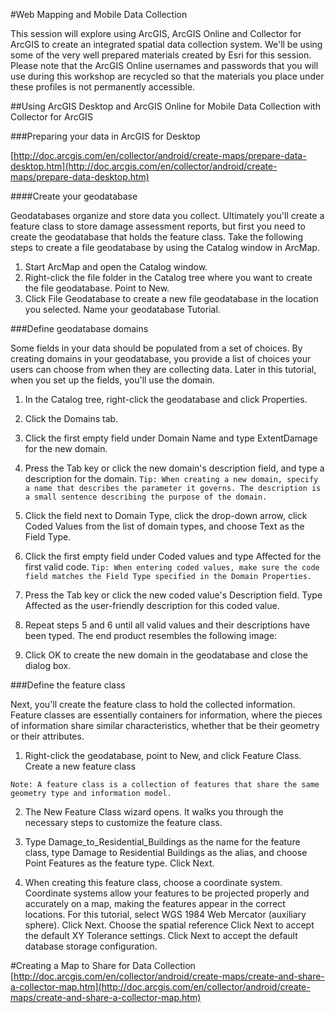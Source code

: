 #Web Mapping and Mobile Data Collection

This session will explore using ArcGIS, ArcGIS Online and Collector for ArcGIS to create an integrated spatial data collection system. We'll be using some of the very well prepared materials created by Esri for this session. Please note that the ArcGIS Online usernames and passwords that you will use during this workshop are recycled so that the materials you place under these profiles is not permanently accessible.


##Using ArcGIS Desktop and ArcGIS Online for Mobile Data Collection with Collector for ArcGIS

###Preparing your data in ArcGIS for Desktop

[http://doc.arcgis.com/en/collector/android/create-maps/prepare-data-desktop.htm](http://doc.arcgis.com/en/collector/android/create-maps/prepare-data-desktop.htm)

####Create your geodatabase

Geodatabases organize and store data you collect. Ultimately you'll create a feature class to store damage assessment reports, but first you need to create the geodatabase that holds the feature class. Take the following steps to create a file geodatabase by using the Catalog window in ArcMap.

1.  Start ArcMap and open the Catalog window.
2.  Right-click the file folder in the Catalog tree where you want to create the file geodatabase.
Point to New.
3.  Click File Geodatabase to create a new file geodatabase in the location you selected. Name your geodatabase Tutorial.

###Define geodatabase domains

Some fields in your data should be populated from a set of choices. By creating domains in your geodatabase, you provide a list of choices your users can choose from when they are collecting data. Later in this tutorial, when you set up the fields, you'll use the domain.

1. In the Catalog tree, right-click the geodatabase and click Properties.
2. Click the Domains tab.
3. Click the first empty field under Domain Name and type ExtentDamage for the new domain.
4. Press the Tab key or click the new domain's description field, and type a description for the domain.
``Tip:
When creating a new domain, specify a name that describes the parameter it governs. The description is a small sentence describing the purpose of the domain.
``  

5. Click the field next to Domain Type, click the drop-down arrow, click Coded Values from the list of domain types, and choose Text as the Field Type.
6. Click the first empty field under Coded values and type Affected for the first valid code.
``
Tip:
When entering coded values, make sure the code field matches the Field Type specified in the Domain Properties.
``
7. Press the Tab key or click the new coded value's Description field. Type Affected as the user-friendly description for this coded value.
8. Repeat steps 5 and 6 until all valid values and their descriptions have been typed. The end product resembles the following image:
9. Click OK to create the new domain in the geodatabase and close the dialog box.

###Define the feature class

Next, you'll create the feature class to hold the collected information. Feature classes are essentially containers for information, where the pieces of information share similar characteristics, whether that be their geometry or their attributes.

1. Right-click the geodatabase, point to New, and click Feature Class.
Create a new feature class

``Note:
A feature class is a collection of features that share the same geometry type and information model.
``

2. The New Feature Class wizard opens. It walks you through the necessary steps to customize the feature class.

3. Type Damage_to_Residential_Buildings as the name for the feature class, type Damage to Residential Buildings as the alias, and choose Point Features as the feature type. Click Next.
4. When creating this feature class, choose a coordinate system. Coordinate systems allow your features to be projected properly and accurately on a map, making the features appear in the correct locations. For this tutorial, select WGS 1984 Web Mercator (auxiliary sphere). Click Next.
Choose the spatial reference
Click Next to accept the default XY Tolerance settings.
Click Next to accept the default database storage configuration.

#Creating a Map to Share for Data Collection
[http://doc.arcgis.com/en/collector/android/create-maps/create-and-share-a-collector-map.htm](http://doc.arcgis.com/en/collector/android/create-maps/create-and-share-a-collector-map.htm)


